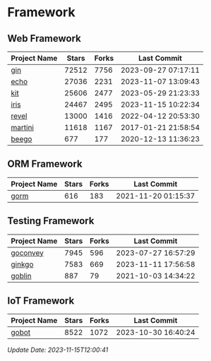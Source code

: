 # Framework

## Web Framework
| Project Name | Stars | Forks | Last Commit |
| ------------ | ----- | ----- | ----------- |
| [gin](https://github.com/gin-gonic/gin) | 72512 | 7756 | 2023-09-27 07:17:11 |
| [echo](https://github.com/labstack/echo) | 27036 | 2231 | 2023-11-07 13:09:43 |
| [kit](https://github.com/go-kit/kit) | 25606 | 2477 | 2023-05-29 21:23:33 |
| [iris](https://github.com/kataras/iris) | 24467 | 2495 | 2023-11-15 10:22:34 |
| [revel](https://github.com/revel/revel) | 13000 | 1416 | 2022-04-12 20:53:30 |
| [martini](https://github.com/go-martini/martini) | 11618 | 1167 | 2017-01-21 21:58:54 |
| [beego](https://github.com/astaxie/beego) | 677 | 177 | 2020-12-13 11:36:23 |

## ORM Framework
| Project Name | Stars | Forks | Last Commit |
| ------------ | ----- | ----- | ----------- |
| [gorm](https://github.com/jinzhu/gorm) | 616 | 183 | 2021-11-20 01:15:37 |

## Testing Framework
| Project Name | Stars | Forks | Last Commit |
| ------------ | ----- | ----- | ----------- |
| [goconvey](https://github.com/smartystreets/goconvey) | 7945 | 596 | 2023-07-27 16:57:29 |
| [ginkgo](https://github.com/onsi/ginkgo) | 7583 | 669 | 2023-11-11 17:56:58 |
| [goblin](https://github.com/franela/goblin) | 887 | 79 | 2021-10-03 14:34:22 |

## IoT Framework
| Project Name | Stars | Forks | Last Commit |
| ------------ | ----- | ----- | ----------- |
| [gobot](https://github.com/hybridgroup/gobot) | 8522 | 1072 | 2023-10-30 16:40:24 |

*Update Date: 2023-11-15T12:00:41*